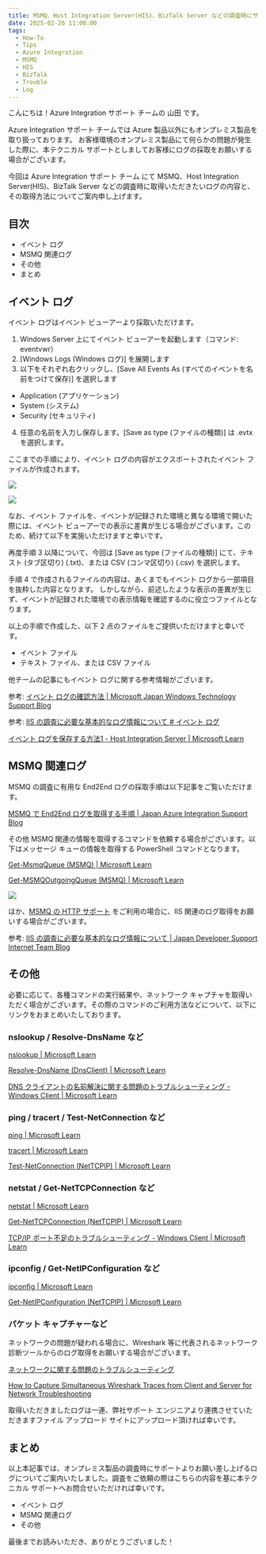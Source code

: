 ```yaml
---
title: MSMQ、Host Integration Server(HIS)、BizTalk Server などの調査時にサポート エンジニアへ連携するログの取得方法について
date: 2025-02-26 11:00:00
tags:
  - How-To
  - Tips
  - Azure Integration
  - MSMQ
  - HIS
  - BizTalk
  - Trouble
  - Log
---
```


こんにちは！Azure Integration サポート チームの 山田 です。  

Azure Integration サポート チームでは Azure 製品以外にもオンプレミス製品を取り扱っております。
お客様環境のオンプレミス製品にて何らかの問題が発生した際に、本テクニカル サポートとしましてお客様にログの採取をお願いする場合がございます。

今回は Azure Integration サポート チーム にて MSMQ、Host Integration Server(HIS)、BizTalk Server などの調査時に取得いただきたいログの内容と、その取得方法についてご案内申し上げます。

<!-- more -->

## 目次
- イベント ログ
- MSMQ 関連ログ
- その他
- まとめ

## イベント ログ

イベント ログはイベント ビューアーより採取いただけます。

1. Windows Server 上にてイベント ビューアーを起動します（コマンド: eventvwr）
2. [Windows Logs (Windows ログ)] を展開します
3. 以下をそれぞれ右クリックし、[Save All Events As (すべてのイベントを名前をつけて保存)] を選択します  
- Application (アプリケーション)
- System (システム)
- Security (セキュリティ)
4. 任意の名前を入力し保存します。[Save as type (ファイルの種類)] は .evtx を選択します。

ここまでの手順により、イベント ログの内容がエクスポートされたイベント ファイルが作成されます。

![](./TroubleLogCollection/TroubleLogCollection-1.png)

![](./TroubleLogCollection/TroubleLogCollection-3.png)

なお、イベント ファイルを、イベントが記録された環境と異なる環境で開いた際には、イベント ビューアーでの表示に差異が生じる場合がございます。このため、続けて以下を実施いただけますと幸いです。

再度手順 3 以降について、今回は [Save as type (ファイルの種類)] にて、テキスト (タブ区切り) (.txt)、または CSV (コンマ区切り) (.csv) を選択します。

手順 4 で作成されるファイルの内容は、あくまでもイベント ログから一部項目を抜粋した内容となります。
しかしながら、前述したような表示の差異が生じず、イベントが記録された環境での表示情報を確認するのに役立つファイルとなります。

以上の手順で作成した、以下 2 点のファイルをご提供いただけますと幸いです。

- イベント ファイル
- テキスト ファイル、または CSV ファイル


他チームの記事にもイベント ログに関する参考情報がございます。


参考: [イベント ログの確認方法 | Microsoft Japan Windows Technology Support Blog](https://jpwinsup.github.io/blog/2023/09/25/UserInterfaceAndApps/EventLog/How-to-check-Event-log/)

参考: [IIS の調査に必要な基本的なログ情報について # イベント ログ](https://jpdsi.github.io/blog/web-apps/LogCollection1/#1-%E3%82%A4%E3%83%99%E3%83%B3%E3%83%88-%E3%83%AD%E3%82%B0)

[イベント ログを保存する方法1 - Host Integration Server | Microsoft Learn](https://learn.microsoft.com/ja-jp/host-integration-server/core/how-to-save-event-logs1)


## MSMQ 関連ログ

MSMQ の調査に有用な End2End ログの採取手順は以下記事をご覧いただけます。

[MSMQ で End2End ログを取得する手順 | Japan Azure Integration Support Blog](https://jpazinteg.github.io/blog/MSMQ/MsmqEnd2Endlog/)

その他 MSMQ 関連の情報を取得するコマンドを依頼する場合がございます。以下はメッセージ キューの情報を取得する PowerShell コマンドとなります。

[Get-MsmqQueue (MSMQ) | Microsoft Learn](https://learn.microsoft.com/ja-jp/powershell/module/msmq/get-msmqqueue?view=windowsserver2025-ps)

[Get-MSMQOutgoingQueue (MSMQ) | Microsoft Learn](https://learn.microsoft.com/ja-jp/powershell/module/msmq/get-msmqoutgoingqueue?view=windowsserver2025-ps)

![](./TroubleLogCollection/TroubleLogCollection-2.png)

ほか、[MSMQ の HTTP サポート](https://jpazinteg.github.io/blog/MSMQ/MsmqCleanInstall/#MSMQ-%E3%82%92%E3%83%89%E3%83%A1%E3%82%A4%E3%83%B3%E3%83%A2%E3%83%BC%E3%83%89%E3%81%A7%E3%82%A4%E3%83%B3%E3%82%B9%E3%83%88%E3%83%BC%E3%83%AB%E3%81%99%E3%82%8B%E6%89%8B%E9%A0%86%E3%81%AB%E3%81%A4%E3%81%84%E3%81%A6) をご利用の場合に、IIS 関連のログ取得をお願いする場合がございます。

参考: [IIS の調査に必要な基本的なログ情報について | Japan Developer Support Internet Team Blog](https://jpdsi.github.io/blog/web-apps/LogCollection1/) 


## その他

必要に応じて、各種コマンドの実行結果や、ネットワーク キャプチャを取得いただく場合がございます。その際のコマンドのご利用方法などについて、以下にリンクをおまとめいたしております。

### nslookup / Resolve-DnsName など

[nslookup | Microsoft Learn](https://learn.microsoft.com/ja-jp/windows-server/administration/windows-commands/nslookup)

[Resolve-DnsName (DnsClient) | Microsoft Learn](https://learn.microsoft.com/ja-jp/powershell/module/dnsclient/resolve-dnsname)

[DNS クライアントの名前解決に関する問題のトラブルシューティング - Windows Client | Microsoft Learn](https://learn.microsoft.com/ja-jp/troubleshoot/windows-client/networking/troubleshoot-dns-client-resolution-issues)


### ping / tracert / Test-NetConnection など

[ping | Microsoft Learn](https://learn.microsoft.com/ja-jp/windows-server/administration/windows-commands/ping)

[tracert | Microsoft Learn](https://learn.microsoft.com/ja-jp/windows-server/administration/windows-commands/tracert)

[Test-NetConnection (NetTCPIP) | Microsoft Learn](https://learn.microsoft.com/ja-jp/powershell/module/nettcpip/test-netconnection)


### netstat / Get-NetTCPConnection など

[netstat | Microsoft Learn](https://learn.microsoft.com/ja-jp/windows-server/administration/windows-commands/netstat)

[Get-NetTCPConnection (NetTCPIP) | Microsoft Learn](https://learn.microsoft.com/ja-jp/powershell/module/nettcpip/get-nettcpconnection)

[TCP/IP ポート不足のトラブルシューティング - Windows Client | Microsoft Learn](https://learn.microsoft.com/ja-jp/troubleshoot/windows-client/networking/tcp-ip-port-exhaustion-troubleshooting)


### ipconfig / Get-NetIPConfiguration など

[ipconfig | Microsoft Learn](https://learn.microsoft.com/ja-jp/windows-server/administration/windows-commands/ipconfig)

[Get-NetIPConfiguration (NetTCPIP) | Microsoft Learn](https://learn.microsoft.com/ja-jp/powershell/module/nettcpip/get-netipconfiguration)


### パケット キャプチャーなど

ネットワークの問題が疑われる場合に、Wireshark 等に代表されるネットワーク診断ツールからのログ取得をお願いする場合がございます。

[ネットワークに関する問題のトラブルシューティング](https://learn.microsoft.com/ja-jp/azure/developer/java/sdk/troubleshooting-network?tabs=windows)

[How to Capture Simultaneous Wireshark Traces from Client and Server for Network Troubleshooting](https://techcommunity.microsoft.com/blog/iis-support-blog/capture-a-network-trace--wireshark/4245529)

取得いただきましたログは一連、弊社サポート エンジニアより連携させていただきますファイル アップロード サイトにアップロード頂ければ幸いです。

## まとめ

以上本記事では、オンプレミス製品の調査時にサポートよりお願い差し上げるログについてご案内いたしました。調査をご依頼の際はこちらの内容を基に本テクニカル サポートへお問合せいただければ幸いです。

- イベント ログ
- MSMQ 関連ログ
- その他

最後までお読みいただき、ありがとうございました！
